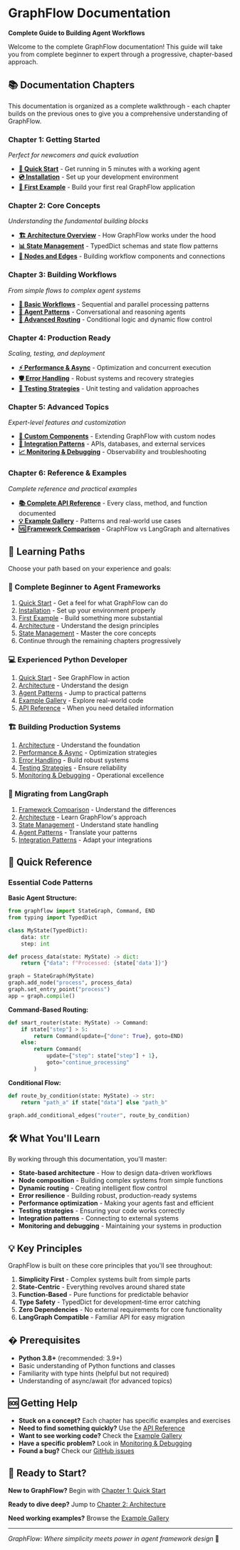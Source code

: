 # GraphFlow Documentation

**Complete Guide to Building Agent Workflows**

Welcome to the complete GraphFlow documentation! This guide will take you from complete beginner to expert through a progressive, chapter-based approach.

## 📚 Documentation Chapters

This documentation is organized as a complete walkthrough - each chapter builds on the previous ones to give you a comprehensive understanding of GraphFlow.

### **Chapter 1: Getting Started**
*Perfect for newcomers and quick evaluation*

- **[🚀 Quick Start](01-quick-start.md)** - Get running in 5 minutes with a working agent
- **[💿 Installation](02-installation.md)** - Set up your development environment  
- **[🎯 First Example](03-first-example.md)** - Build your first real GraphFlow application

### **Chapter 2: Core Concepts** 
*Understanding the fundamental building blocks*

- **[🏗️ Architecture Overview](04-architecture.md)** - How GraphFlow works under the hood
- **[📊 State Management](05-state-management.md)** - TypedDict schemas and state flow patterns
- **[🔄 Nodes and Edges](06-nodes-edges.md)** - Building workflow components and connections

### **Chapter 3: Building Workflows**
*From simple flows to complex agent systems*

- **[🌊 Basic Workflows](07-basic-workflows.md)** - Sequential and parallel processing patterns
- **[🤖 Agent Patterns](08-agent-patterns.md)** - Conversational and reasoning agents
- **[🔀 Advanced Routing](09-advanced-routing.md)** - Conditional logic and dynamic flow control

### **Chapter 4: Production Ready**
*Scaling, testing, and deployment*

- **[⚡ Performance & Async](10-performance.md)** - Optimization and concurrent execution
- **[🛡️ Error Handling](11-error-handling.md)** - Robust systems and recovery strategies
- **[🧪 Testing Strategies](12-testing.md)** - Unit testing and validation approaches

### **Chapter 5: Advanced Topics**
*Expert-level features and customization*

- **[🔧 Custom Components](13-custom-components.md)** - Extending GraphFlow with custom nodes
- **[🔗 Integration Patterns](14-integrations.md)** - APIs, databases, and external services
- **[📈 Monitoring & Debugging](15-monitoring.md)** - Observability and troubleshooting

### **Chapter 6: Reference & Examples**
*Complete reference and practical examples*

- **[📚 Complete API Reference](99-api-reference.md)** - Every class, method, and function documented
- **[💡 Example Gallery](../examples/)** - Patterns and real-world use cases
- **[🆚 Framework Comparison](16-comparison.md)** - GraphFlow vs LangGraph and alternatives

## 🎯 Learning Paths

Choose your path based on your experience and goals:

### **🔰 Complete Beginner to Agent Frameworks**
1. [Quick Start](01-quick-start.md) - Get a feel for what GraphFlow can do
2. [Installation](02-installation.md) - Set up your environment properly
3. [First Example](03-first-example.md) - Build something more substantial
4. [Architecture](04-architecture.md) - Understand the design principles
5. [State Management](05-state-management.md) - Master the core concepts
6. Continue through the remaining chapters progressively

### **💻 Experienced Python Developer**
1. [Quick Start](01-quick-start.md) - See GraphFlow in action
2. [Architecture](04-architecture.md) - Understand the design
3. [Agent Patterns](08-agent-patterns.md) - Jump to practical patterns
4. [Example Gallery](../examples/) - Explore real-world code
5. [API Reference](99-api-reference.md) - When you need detailed information

### **🏗️ Building Production Systems**
1. [Architecture](04-architecture.md) - Understand the foundation
2. [Performance & Async](10-performance.md) - Optimization strategies
3. [Error Handling](11-error-handling.md) - Build robust systems
4. [Testing Strategies](12-testing.md) - Ensure reliability
5. [Monitoring & Debugging](15-monitoring.md) - Operational excellence

### **🔄 Migrating from LangGraph**
1. [Framework Comparison](16-comparison.md) - Understand the differences
2. [Architecture](04-architecture.md) - Learn GraphFlow's approach
3. [State Management](05-state-management.md) - Understand state handling
4. [Agent Patterns](08-agent-patterns.md) - Translate your patterns
5. [Integration Patterns](14-integrations.md) - Adapt your integrations

## 🚀 Quick Reference

### Essential Code Patterns

**Basic Agent Structure:**
```python
from graphflow import StateGraph, Command, END
from typing import TypedDict

class MyState(TypedDict):
    data: str
    step: int

def process_data(state: MyState) -> dict:
    return {"data": f"Processed: {state['data']}"}

graph = StateGraph(MyState)
graph.add_node("process", process_data)
graph.set_entry_point("process")
app = graph.compile()
```

**Command-Based Routing:**
```python
def smart_router(state: MyState) -> Command:
    if state["step"] > 5:
        return Command(update={"done": True}, goto=END)
    else:
        return Command(
            update={"step": state["step"] + 1}, 
            goto="continue_processing"
        )
```

**Conditional Flow:**
```python
def route_by_condition(state: MyState) -> str:
    return "path_a" if state["data"] else "path_b"

graph.add_conditional_edges("router", route_by_condition)
```

## 🛠️ What You'll Learn

By working through this documentation, you'll master:

- **State-based architecture** - How to design data-driven workflows
- **Node composition** - Building complex systems from simple functions  
- **Dynamic routing** - Creating intelligent flow control
- **Error resilience** - Building robust, production-ready systems
- **Performance optimization** - Making your agents fast and efficient
- **Testing strategies** - Ensuring your code works correctly
- **Integration patterns** - Connecting to external systems
- **Monitoring and debugging** - Maintaining your systems in production

## 💡 Key Principles

GraphFlow is built on these core principles that you'll see throughout:

1. **Simplicity First** - Complex systems built from simple parts
2. **State-Centric** - Everything revolves around shared state
3. **Function-Based** - Pure functions for predictable behavior
4. **Type Safety** - TypedDict for development-time error catching
5. **Zero Dependencies** - No external requirements for core functionality
6. **LangGraph Compatible** - Familiar API for easy migration

## � Prerequisites

- **Python 3.8+** (recommended: 3.9+)
- Basic understanding of Python functions and classes
- Familiarity with type hints (helpful but not required)
- Understanding of async/await (for advanced topics)

## 🆘 Getting Help

- **Stuck on a concept?** Each chapter has specific examples and exercises
- **Need to find something quickly?** Use the [API Reference](99-api-reference.md)
- **Want to see working code?** Check the [Example Gallery](../examples/)
- **Have a specific problem?** Look in [Monitoring & Debugging](15-monitoring.md)
- **Found a bug?** Check our [GitHub issues](https://github.com/your-repo/graphflow/issues)

## 🎉 Ready to Start?

**New to GraphFlow?** Begin with [Chapter 1: Quick Start](01-quick-start.md)

**Ready to dive deep?** Jump to [Chapter 2: Architecture](04-architecture.md)

**Need working examples?** Browse the [Example Gallery](../examples/)

---

*GraphFlow: Where simplicity meets power in agent framework design* 🚀

